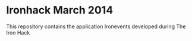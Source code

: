 # Ironhack March 2014

This repository contains the application Ironevents developed during The Iron Hack
